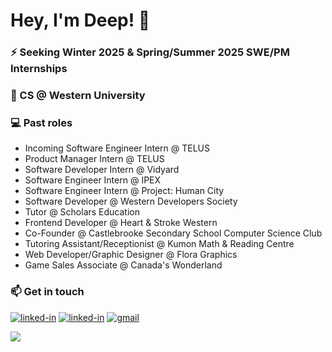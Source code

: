 <h1>Hey, I'm Deep! 👋</h1>

<h3>⚡️ Seeking Winter 2025 & Spring/Summer 2025 SWE/PM Internships</h3>

<h3>🔭 CS @ Western University</h3>

<h3>💻 Past roles</h3>
  <ul>
    <li>Incoming Software Engineer Intern @ TELUS</li>
    <li>Product Manager Intern @ TELUS</li>
    <li>Software Developer Intern @ Vidyard</li>
    <li>Software Engineer Intern @ IPEX</li>
    <li>Software Engineer Intern @ Project: Human City</li>
    <li>Software Developer @ Western Developers Society</li>
    <li>Tutor @ Scholars Education</li>
    <li>Frontend Developer @ Heart & Stroke Western</li>
    <li>Co-Founder @ Castlebrooke Secondary School Computer Science Club</li>
    <li>Tutoring Assistant/Receptionist @ Kumon Math & Reading Centre</li>
    <li>Web Developer/Graphic Designer @ Flora Graphics</li>
    <li>Game Sales Associate @ Canada's Wonderland</li>
  </ul>

   <h3>📫 Get in touch</h3> 

[![linked-in](https://img.shields.io/badge/LinkedIn-0077B5?style=for-the-badge&logo=linkedin&logoColor=white)](https://www.linkedin.com/in/dshah1010/)
[![linked-in](https://img.shields.io/badge/Website-0077B5?style=for-the-badge&logo=linkedin&logoColor=white)](https://www.linkedin.com/in/dshah1010/)
[![gmail](https://img.shields.io/badge/Gmail-D14836?style=for-the-badge&logo=Gmail&logoColor=white)](mailto:deepshah0803@gmail.com)

![](https://komarev.com/ghpvc/?username=jal2003&label=Profile%20Visits&color=blue&style=for-the-badge)
